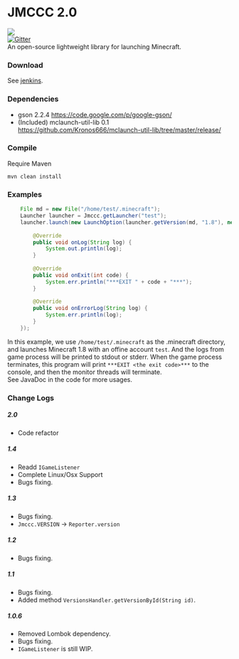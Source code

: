# JMCCC 2.0
![](http://i1.tietuku.com/e86de030295d85ac.png)<br>
[![Gitter](https://badges.gitter.im/Join%20Chat.svg)](https://gitter.im/Southern-InfinityStudio/JMCCC?utm_source=badge&utm_medium=badge&utm_campaign=pr-badge)<br>
An open-source lightweight library for launching Minecraft.<br>

### Download
See [jenkins](http://ci.infinity-studio.org/job/JMCCC/).

### Dependencies
* gson 2.2.4 https://code.google.com/p/google-gson/
* (Included) mclaunch-util-lib 0.1 https://github.com/Kronos666/mclaunch-util-lib/tree/master/release/

### Compile
Require Maven

	mvn clean install

### Examples
```java
	File md = new File("/home/test/.minecraft");
	Launcher launcher = Jmccc.getLauncher("test");
	launcher.launch(new LaunchOption(launcher.getVersion(md, "1.8"), new OfflineAuthenticator("test"), new EnvironmentOption(md)), new IGameListener() {
	
		@Override
		public void onLog(String log) {
			System.out.println(log);
		}
	
		@Override
		public void onExit(int code) {
			System.err.println("***EXIT " + code + "***");
		}
	
		@Override
		public void onErrorLog(String log) {
			System.err.println(log);
		}
	});
```
In this example, we use `/home/test/.minecraft` as the .minecraft directory, and launches Minecraft 1.8 with an offine
account `test`. And the logs from game process will be printed to stdout or stderr. When the game process terminates, 
this program will print `***EXIT <the exit code>***` to the console, and then the monitor threads will terminate.<br/>
See JavaDoc in the code for more usages.

### Change Logs
##### 2.0
* Code refactor

##### 1.4
* Readd `IGameListener`
* Complete Linux/Osx Support
* Bugs fixing.

##### 1.3
* Bugs fixing.
* `Jmccc.VERSION` -> `Reporter.version`

##### 1.2
* Bugs fixing.

##### 1.1
* Bugs fixing.
* Added method `VersionsHandler.getVersionById(String id)`.

##### 1.0.6
* Removed Lombok dependency.
* Bugs fixing.
* `IGameListener` is still WIP.

